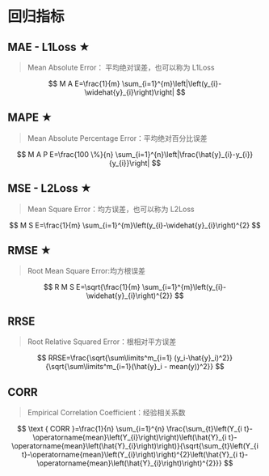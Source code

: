 # 回归指标

## MAE - L1Loss ★

> Mean Absolute Error： 平均绝对误差，也可以称为 L1Loss

$$
M A E=\frac{1}{m} \sum_{i=1}^{m}\left|\left(y_{i}-\widehat{y}_{i}\right)\right|
$$

## MAPE ★

> Mean Absolute Percentage Error：平均绝对百分比误差

$$
M A P E=\frac{100 \%}{n} \sum_{i=1}^{n}\left|\frac{\hat{y}_{i}-y_{i}}{y_{i}}\right|
$$

## MSE - L2Loss ★

> Mean Square Error：均方误差，也可以称为 L2Loss

$$
M S E=\frac{1}{m} \sum_{i=1}^{m}\left(y_{i}-\widehat{y}_{i}\right)^{2}
$$

## RMSE ★

> Root Mean Square Error:均方根误差

$$
R M S E=\sqrt{\frac{1}{m} \sum_{i=1}^{m}\left(y_{i}-\widehat{y}_{i}\right)^{2}}
$$

## RRSE

> Root Relative Squared Error：根相对平方误差

$$
RRSE=\frac{\sqrt{\sum\limits^m_{i=1} (y_i-\hat{y}_i)^2}}{\sqrt{\sum\limits^m_{i=1}(\hat{y}_i - mean(y))^2}}
$$

## CORR

> Empirical Correlation Coefficient：经验相关系数

$$
\text { CORR }=\frac{1}{n} \sum_{i=1}^{n} \frac{\sum_{t}\left(Y_{i t}-\operatorname{mean}\left(Y_{i}\right)\right)\left(\hat{Y}_{i t}-\operatorname{mean}\left(\hat{Y}_{i}\right)\right)}{\sqrt{\sum_{t}\left(Y_{i t}-\operatorname{mean}\left(Y_{i}\right)\right)^{2}\left(\hat{Y}_{i t}-\operatorname{mean}\left(\hat{Y}_{i}\right)\right)^{2}}}
$$



